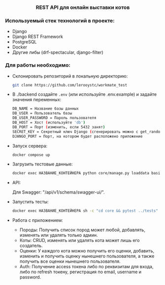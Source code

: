 
  <h3 align="center">REST API для онлайн выставки котов</h3>


### Используемый стек технологий в проекте:
* Django
* Django REST Framework
* PostgreSQL
* Docker
* Другие либы (drf-spectacular, django-filter)

### Для работы необходимо:
* Склонировать репозиторий в локальную директорию:
  ```sh
  git clone https://github.com/lerooystc/workmate_test
  ```
* В ./backend создайте ```.env``` (или используйте .env.example) и задайте значения переменных:
    ```sh
    DB_NAME = Название базы данных
    DB_USER = Пользователь базы
    DB_USER_PASSWORD = Пароль пользователя
    DB_HOST = Хост (используйте 'db')
    DB_PORT = Порт (изменить, если 5432 занят)
    SECRET_KEY = Секретный ключ Django (сгенерировать можно с get_random_secret_key() из core.management.utils)
    DJANGO_PORT = Порт, на котором будет расположено приложение
    ```
* Запуск сервера:
    ```sh
    docker compose up
    ```
* Загрузить тестовые данные:
    ```sh
    docker exec НАЗВАНИЕ_КОНТЕЙНЕРА python core/manage.py loaddata basic_db_data
    ```
* API:

  Для Swagger: "/api/v1/schema/swagger-ui/".

* Запустить тесты:
    ```sh
    docker exec НАЗВАНИЕ_КОНТЕЙНЕРА sh -c "cd core && pytest ../tests"
    ```
* Работа с приложением:

  - Породы: Получить список пород может любой, добавлять, изменять или удалять только админ.
  - Коты: CRUD, изменять или удалять кота может лишь его создатель.
  - Оценки: У каждого кота можно получить его оценки, добавить, изменить и получить оценку нынешнего пользователя, а также получить все оценки нынешнего пользователя.
  - Auth: Получение access токена либо по реквизитам для входа, либо по refresh токену, регистрация по email, username и password.
